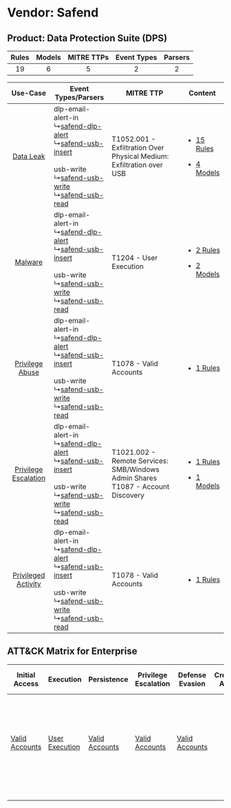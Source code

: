 Vendor: Safend
==============
Product: Data Protection Suite (DPS)
------------------------------------
| Rules | Models | MITRE TTPs | Event Types | Parsers |
|:-----:|:------:|:----------:|:-----------:|:-------:|
|  19   |   6    |     5      |      2      |    2    |

|    Use-Case    | Event Types/Parsers    | MITRE TTP    | Content    |
|:----:| ---- | ---- | ---- |
|    [Data Leak](../../../UseCases/uc_data_leak.md)    |  dlp-email-alert-in<br> ↳[safend-dlp-alert](Ps/pC_safenddlpalert.md)<br> ↳[safend-usb-insert](Ps/pC_safendusbinsert.md)<br><br> usb-write<br> ↳[safend-usb-write](Ps/pC_safendusbwrite.md)<br> ↳[safend-usb-read](Ps/pC_safendusbread.md)<br> | T1052.001 - Exfiltration Over Physical Medium: Exfiltration over USB<br>    | [<ul><li>15 Rules</li></ul><ul><li>4 Models</li></ul>](RM/r_m_safend_data_protection_suite_(dps)_Data_Leak.md)    |
|    [Malware](../../../UseCases/uc_malware.md)    |  dlp-email-alert-in<br> ↳[safend-dlp-alert](Ps/pC_safenddlpalert.md)<br> ↳[safend-usb-insert](Ps/pC_safendusbinsert.md)<br><br> usb-write<br> ↳[safend-usb-write](Ps/pC_safendusbwrite.md)<br> ↳[safend-usb-read](Ps/pC_safendusbread.md)<br> | T1204 - User Execution<br>    | [<ul><li>2 Rules</li></ul><ul><li>2 Models</li></ul>](RM/r_m_safend_data_protection_suite_(dps)_Malware.md)    |
|      [Privilege Abuse](../../../UseCases/uc_privilege_abuse.md)      |  dlp-email-alert-in<br> ↳[safend-dlp-alert](Ps/pC_safenddlpalert.md)<br> ↳[safend-usb-insert](Ps/pC_safendusbinsert.md)<br><br> usb-write<br> ↳[safend-usb-write](Ps/pC_safendusbwrite.md)<br> ↳[safend-usb-read](Ps/pC_safendusbread.md)<br> | T1078 - Valid Accounts<br>    | [<ul><li>1 Rules</li></ul>](RM/r_m_safend_data_protection_suite_(dps)_Privilege_Abuse.md)    |
| [Privilege Escalation](../../../UseCases/uc_privilege_escalation.md) |  dlp-email-alert-in<br> ↳[safend-dlp-alert](Ps/pC_safenddlpalert.md)<br> ↳[safend-usb-insert](Ps/pC_safendusbinsert.md)<br><br> usb-write<br> ↳[safend-usb-write](Ps/pC_safendusbwrite.md)<br> ↳[safend-usb-read](Ps/pC_safendusbread.md)<br> | T1021.002 - Remote Services: SMB/Windows Admin Shares<br>T1087 - Account Discovery<br> | [<ul><li>1 Rules</li></ul><ul><li>1 Models</li></ul>](RM/r_m_safend_data_protection_suite_(dps)_Privilege_Escalation.md) |
|  [Privileged Activity](../../../UseCases/uc_privileged_activity.md)  |  dlp-email-alert-in<br> ↳[safend-dlp-alert](Ps/pC_safenddlpalert.md)<br> ↳[safend-usb-insert](Ps/pC_safendusbinsert.md)<br><br> usb-write<br> ↳[safend-usb-write](Ps/pC_safendusbwrite.md)<br> ↳[safend-usb-read](Ps/pC_safendusbread.md)<br> | T1078 - Valid Accounts<br>    | [<ul><li>1 Rules</li></ul>](RM/r_m_safend_data_protection_suite_(dps)_Privileged_Activity.md)    |

ATT&CK Matrix for Enterprise
----------------------------
| Initial Access                                                      | Execution                                                           | Persistence                                                         | Privilege Escalation                                                | Defense Evasion                                                     | Credential Access | Discovery                                                              | Lateral Movement                                                                                                                                                       | Collection | Command and Control | Exfiltration                                                                                                                                                                                            | Impact |
| ------------------------------------------------------------------- | ------------------------------------------------------------------- | ------------------------------------------------------------------- | ------------------------------------------------------------------- | ------------------------------------------------------------------- | ----------------- | ---------------------------------------------------------------------- | ---------------------------------------------------------------------------------------------------------------------------------------------------------------------- | ---------- | ------------------- | ------------------------------------------------------------------------------------------------------------------------------------------------------------------------------------------------------- | ------ |
| [Valid Accounts](https://attack.mitre.org/techniques/T1078)<br><br> | [User Execution](https://attack.mitre.org/techniques/T1204)<br><br> | [Valid Accounts](https://attack.mitre.org/techniques/T1078)<br><br> | [Valid Accounts](https://attack.mitre.org/techniques/T1078)<br><br> | [Valid Accounts](https://attack.mitre.org/techniques/T1078)<br><br> |                   | [Account Discovery](https://attack.mitre.org/techniques/T1087)<br><br> | [Remote Services](https://attack.mitre.org/techniques/T1021)<br><br>[Remote Services: SMB/Windows Admin Shares](https://attack.mitre.org/techniques/T1021/002)<br><br> |            |                     | [Exfiltration Over Physical Medium: Exfiltration over USB](https://attack.mitre.org/techniques/T1052/001)<br><br>[Exfiltration Over Physical Medium](https://attack.mitre.org/techniques/T1052)<br><br> |        |